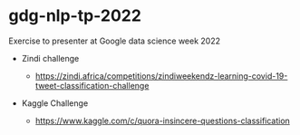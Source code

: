 # gdg-nlp-tp-2022
Exercise to presenter at Google data science week 2022


- Zindi challenge
  - https://zindi.africa/competitions/zindiweekendz-learning-covid-19-tweet-classification-challenge
  
- Kaggle Challenge
  - https://www.kaggle.com/c/quora-insincere-questions-classification
